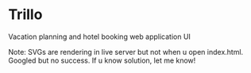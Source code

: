 # Trillo
Vacation planning and hotel booking web application UI

Note: SVGs are rendering in live server but not when u open index.html. Googled but no success. If u know solution, let me know!
